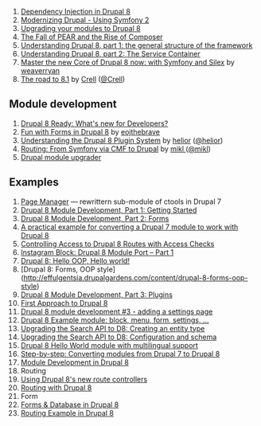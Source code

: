 1. [Dependency Injection in Drupal 8](http://portland2013.drupal.org/session/dependency-injection-drupal-8.html)
1. [Modernizing Drupal - Using Symfony 2](http://www.garfieldtech.com/presentations/sflportland-drupal8-symfony2/)
1. [Upgrading your modules to Drupal 8](http://portland2013.drupal.org/node/1683.html)
1. [The Fall of PEAR and the Rise of Composer](http://benramsey.com/blog/2013/11/the-fall-of-pear-and-the-rise-of-composer/)
2. [Understanding Drupal 8, part 1: the general structure of the framework](http://cipix.nl/understanding-drupal-8-part-1-general-structure-framework)
3. [Understanding Drupal 8, part 2: The Service Container](http://cipix.nl/understanding-drupal-8-part-2-service-container)
1. [Master the new Core of Drupal 8 now: with Symfony and Silex](https://austin2014.drupal.org/session/master-new-core-drupal-8-now-symfony-and-silex) by [weaverryan](https://www.drupal.org/user/1736490)
1. [The road to 8.1](https://austin2014.drupal.org/session/road-81) by [Crell](https://www.drupal.org/user/26398) ([@Crell](https://twitter.com/crell))

## Module development

1. [Drupal 8 Ready: What's new for Developers?](http://previousnext.com.au/blog/drupal-8-ready-whats-new-developers)
1. [Fun with Forms in Drupal 8](https://austin2014.drupal.org/session/fun-forms-drupal-8) by [eojthebrave](https://www.drupal.org/user/79230)
1. [Understanding the Drupal 8 Plugin System](https://austin2014.drupal.org/session/understanding-drupal-8-plugin-system) by [helior](https://www.drupal.org/user/333731) ([@helior](https://twitter.com/helior))
1. [Routing: From Symfony via CMF to Drupal](https://austin2014.drupal.org/node/4138/edit) by [mikl ](https://www.drupal.org/user/58679)([@mikl](http://twitter.com/mikl))
1. [Drupal module upgrader](https://www.drupal.org/project/drupalmoduleupgrader)


## Examples

1. [Page Manager](https://www.drupal.org/project/page_manager) — rewrittern sub-module of ctools in Drupal 7
1. [Drupal 8 Module Development, Part 1: Getting Started](http://getlevelten.com/blog/ian-whitcomb/drupal-8-module-development-part-1-getting-started)
1. [Drupal 8 Module Development, Part 2: Forms](http://getlevelten.com/blog/ian-whitcomb/drupal-8-module-development-part-2-forms)
1. [A practical example for converting a Drupal 7 module to work with Drupal 8](http://www.pixelite.co.nz/article/practical-example-converting-drupal-7-module-work-drupal-8)
1. [Controlling Access to Drupal 8 Routes with Access Checks](http://previousnext.com.au/blog/controlling-access-drupal-8-routes-access-checks)
1. [Instagram Block: Drupal 8 Module Port – Part 1](http://yanniboi.wordpress.com/2013/08/10/instagram-block-1/)
1. [Drupal 8: Hello OOP, Hello world!](http://effulgentsia.drupalgardens.com/content/drupal-8-hello-oop-hello-world)
1. [Drupal 8: Forms, OOP style] (http://effulgentsia.drupalgardens.com/content/drupal-8-forms-oop-style)
1. [Drupal 8 Module Development, Part 3: Plugins](http://getlevelten.com/blog/ian-whitcomb/drupal-8-module-development-part-3-plugins)
1. [First Approach to Drupal 8](http://drewpull.drupalgardens.com/blog/first-approach-drupal-8)
1. [Drupal 8 module development #3 - adding a settings page](http://www.enginx.com/content/drupal-8-module-development-3-adding-settings-page)
1. [Drupal 8 Example module: block, menu, form, settings, ...](https://github.com/nyl-auster/D8-foomodule)
1. [Upgrading the Search API to D8: Creating an entity type](http://drunkenmonkey.at/blog/search-api-d8-update-part-1)
1. [Upgrading the Search API to D8: Configuration and schema](http://drunkenmonkey.at/blog/search-api-d8-update-part-2)
1. [Drupal 8 Hello World module with multilingual support](http://drupal.stackexchange.com/questions/87922/add-multilingual-support-to-drupal-8-hello-world-module/87923#87923)
1. [Step-by-step: Converting modules from Drupal 7 to Drupal 8](http://webchick.net/upgrade-modules-d8)
1. [Module Development in Drupal 8](http://www.civicactions.com/blog/2013/aug/31/module_development_in_drupal_8)
1. Routing
  1. [Using Drupal 8's new route controllers](http://previousnext.com.au/blog/using-drupal-8s-new-route-controllers)
  1. [Routing with Drupal 8](http://slid.es/saschagrossenbacher/drupal-8-routing)
1. Form
  1. [Forms & Database in Drupal 8](http://drewpull.drupalgardens.com/blog/forms-database-drupal-8)
  1. [Routing Example in Drupal 8](https://github.com/nathanjo/example_d8)
